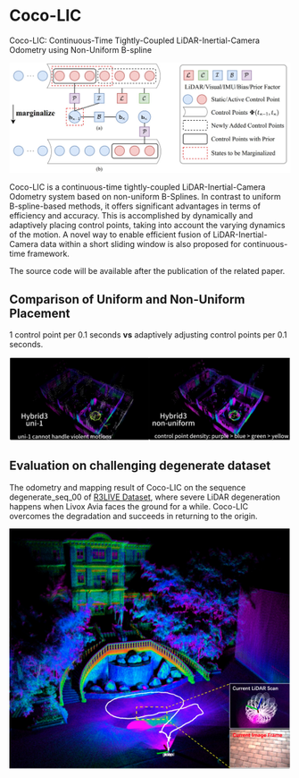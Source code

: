 # Coco-LIC

Coco-LIC: Continuous-Time Tightly-Coupled LiDAR-Inertial-Camera Odometry using Non-Uniform B-spline

![factor-graph](figure/factor-graph.jpg) 

Coco-LIC is a continuous-time tightly-coupled LiDAR-Inertial-Camera Odometry system based on non-uniform B-Splines. In contrast to uniform B-spline-based methods, it offers significant advantages in terms of efficiency and accuracy. This is accomplished by dynamically and adaptively placing control points, taking into account the varying dynamics of the motion. A novel way to enable efficient fusion of LiDAR-Inertial-Camera data within a short sliding window is also proposed for continuous-time framework.

The source code will be available after the publication of the related paper.

## Comparison of Uniform and Non-Uniform Placement 

1 control point per 0.1 seconds **vs** adaptively adjusting control points per 0.1 seconds.

![uni-vs-nonuni](figure/uni-vs-nonuni.png) 

## Evaluation on challenging degenerate dataset

The odometry and mapping result of Coco-LIC on the sequence degenerate_seq_00 of [R3LIVE Dataset](https://github.com/ziv-lin/r3live_dataset), where severe LiDAR degeneration happens when Livox Avia faces the ground for a while. Coco-LIC overcomes the degradation and succeeds in returning to the origin.

![degenerate](figure/degenerate.png) 
